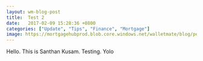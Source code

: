 ```yaml
---
layout: wm-blog-post
title:  Test 2
date:   2017-02-09 15:28:36 +0800
categories: ["Update", "Tips", "Finance", "Mortgage"]
image: https://mortgagehubprod.blob.core.windows.net/walletmate/blog/pexels-photo-314040.jpeg 
---
```


Hello. This is Santhan Kusam. Testing. Yolo


